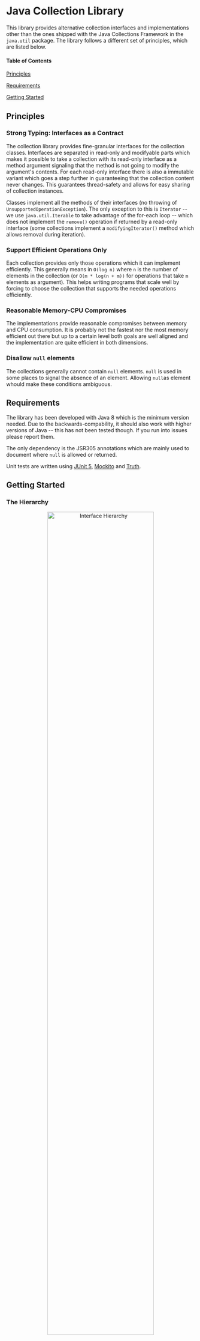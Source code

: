 # Java Collection Library

This library provides alternative collection interfaces and implementations other than the ones shipped with the
Java Collections Framework in the `java.util` package. The library follows a different set of principles,
which are listed below.

#### Table of Contents
[Principles](#principles)

[Requirements](#requirements)

[Getting Started](#getting-started)

## Principles
### Strong Typing: Interfaces as a Contract
The collection library provides fine-granular interfaces for the collection classes. Interfaces are separated in read-only
and modifyable parts which makes it possible to take a collection with its read-only interface as a method argument signaling
that the method is not going to modify the argument's contents. For each read-only interface there is also a immutable variant
which goes a step further in guaranteeing that the collection content never changes. This guarantees thread-safety and
allows for easy sharing of collection instances.

Classes implement all the methods of their interfaces (no throwing of `UnsupportedOperationException`). 
The only exception to this is `Iterator` -- we use `java.util.Iterable` to take advantage of the for-each loop --
which does not implement the `remove()` operation if returned by a read-only interface (some collections implement a `modifyingIterator()` method which allows removal during iteration).

### Support Efficient Operations Only
Each collection provides only those operations which it can implement efficiently. This generally means in `O(log n)`
where `n` is the number of elements in the collection (or `O(m * log(n + m))` for operations that take `m` elements
as argument). This helps writing programs that scale well by forcing to choose the collection that supports the
needed operations efficiently.

### Reasonable Memory-CPU Compromises
The implementations provide reasonable compromises between memory and CPU consumption. It is probably not the fastest
nor the most memory efficient out there but up to a certain level both goals are well aligned and the implementation
are quite efficient in both dimensions.

### Disallow `null` elements
The collections generally cannot contain `null` elements. `null` is used in some places to signal the absence of
an element. Allowing `null`as element whould make these conditions ambiguous.

## Requirements
The library has been developed with Java 8 which is the minimum version needed. Due to the backwards-compability,
it should also work with higher versions of Java -- this has not been tested though. If you run into issues please
report them.

The only dependency is the JSR305 annotations which are mainly used to document where `null` is allowed or returned.

Unit tests are written using [JUnit 5](https://junit.org), [Mockito](https://site.mockito.org/) and 
[Truth](https://github.com/google/truth).

## Getting Started

### The Hierarchy

<p align="center">
  <img src="doc/images/basic-interfaces.gif" width="75%" title="Interface Hierarchy">
</p>

`Collection` is the base interface for all the single-dimension collections. Basically, it just allows to query for the
size and to iterate its elements.

Collections are divided into those which have a well-defined order of the elements (`OrderedCollection`) and those
that do not (`UnOrderedCollection`). Note that these interfaces define exactly how `equals` must be implemented.
An ordered collection can never be equal to an unordered one and vice versa. When writing APIs this property is usally
essential (especially for testing and mocking), therefore a sub-type of `OrderedCollection` or `UnOrderedCollection`
should be preferred over using `Collection`.

The interfaces `OrderedSet`, `Sequence`, `List`, `Set` and `Bag` are the main interfaces to choose from. They provide
different sets of operations, so you want to prefer one over the other based on your needs. If all you
need to do is collecting elements that you will later iterate over and you do not care about duplicates, the
`ArrayList` is your friend. If you want to eliminate duplicates, it is most likely the `HashSet`. For more advanced
uses see the following table.

| Name                              | Ordered | Duplicates | Containment Check | Natural Order  | Get by Index | Insert at Front |
|-----------------------------------|:-------:|:----------:|:-----------------:|:--------------:|:------------:|:---------------:|
| [ArrayList](org.povworld.collection/src/org/povworld/collection/mutable/ArrayList.java)   | Yes     | Yes        | No                | No             | Yes          | No              |
| [HashBag](org.povworld.collection/src/org/povworld/collection/mutable/HashBag.java)        | No      | Yes        | Yes               | No             | No           | No              |
| [HashList](org.povworld.collection/src/org/povworld/collection/mutable/HashList.java)     | Yes     | Yes        | Yes               | No             | Yes          | No              |
| [HashSet](org.povworld.collection/src/org/povworld/collection/mutable/HashSet.java)              | No      | No         | Yes               | No             | No           | No              |
| [IndexedHashSet](org.povworld.collection/src/org/povworld/collection/mutable/IndexedHashSet.java)   | Yes     | No         | Yes               | No             | Yes          | No              |
| [TreeList](org.povworld.collection/src/org/povworld/collection/mutable/TreeList.java)               | Yes     | Yes        | Yes               | No             | Yes          | Yes             |
| [TreeSequence](org.povworld.collection/src/org/povworld/collection/mutable/TreeSequence.java)                      | Yes     | Yes        | Yes               | Yes            | No           | No              |
| [TreeSet](org.povworld.collection/src/org/povworld/collection/mutable/TreeSet.java)                 | Yes     | No         | Yes               | Yes            | No           | No              |
| [LinkedSequence](org.povworld.collection/src/org/povworld/collection/mutable/LinkedSequence.java)   | Yes     | Yes        | No                | No             | No           | Yes             |
| [IntrusiveLinkedSequence](org.povworld.collection/src/org/povworld/collection/mutable/IntrusiveLinkedSequence.java)    | Yes     | Yes        | No                | No             | No           | Yes             |

'Natural Order' means that the elements are always kept ordered according to a given ordering relation.

The `TreeList` has the additional advantage that is supports insertion (and removal) at an arbitrary index, 
not just at front and back like the `LinkedSequence`. The `IntrusiveLinkedSequence` allows to 
customize the link objects that compose its doubly linked list and removal by pointer to the link.

Not listed above is the [`ConcurrentIntrusiveLinkedSequence`](org.povworld.collection/src/org/povworld/collection/mutable/ConcurrentIntrusiveLinkedSequence)
which has the same properties as `IntrusiveLinkedSequence`
but supports concurrent operations. All the other classes above are not thread-safe, you need to properly guard them
against concurrent access if multiple threads read or modify them.

### Modifying Collections

One thing that you might find odd at first when used to work with the Java Collections Framework is that
interfaces like `List` or `Set` do not provide any modification methods to add, remove elements etc.
This is on purpose. To be able to modify a collection you need to have a reference to the concrete type.
So, instead of 

<pre><code>
public class NameRepository {
   
     private final <b>Set</b>&lt;String&gt; usedNames = new HashSet<>();

     public void registerName(String name) {
       if (!usedNames.add(name)) {  <b>// Ooops, no 'add' on Set...</b>
         throw new IllegalStateException("Already registered");
       }
     }
}
</code></pre>

write

<pre><code>
public class NameRepository {
   
     private final <b>HashSet</b>&lt;String&gt; usedNames = new HashSet<>();

     public void registerName(String name) {
       if (!usedNames.add(name)) { <b>// ... but there is on HashSet!</b>
         throw new IllegalStateException("Already registered");
       }
     }
}
</code></pre>

This allows you to limit the code that has write-access to the collection as strictly as possible, while
still allowing to pass a collection around:

```java
public class NameRepository<Foo> {

     //...
     
     List<String> getAllNamesAlphabeticallySorted() {
       // Passes 'usedNames' as read-only interface to the 'sort' method.
       return CollectionUtil.sort(usedNames);
     }

}
```
In this example `CollectionUtil.sort` takes a `Collection` argument indicating that it does not need
to modify its contents (though it would be principally possible by casting it). Instead, it creates 
and returns a new `ArrayList` to hold the sorted elements.

### Builders

Another way to create collection instances is through their builders. A builder can be passed around
if elements need to be collected from different places. Most collections have a static `newBuilder()` method
that returns a `CollectionBuilder` for the collection.

An example collecting all permutations of a string in a recursive implementation:
```java
class Permutations {
    public static ImmutableSet<String> permutations(String s) {
        ImmutableHashSet.Builder<String> permutations = ImmutableHashSet.newBuilder();
        permutations("", s, permutations);
        return permutations.build();
    }
    
    private static void permutations(String prefix, String s, CollectionBuilder<String, ?> builder) {
        if (s.length() == 1) {
            builder.add(prefix + s);
        } else {
            for (int i = 0; i < s.length(); ++i) {
                permutations(prefix + s.charAt(i), s.substring(0, i) + s.substring(i + 1), builder);
            }
        }
    }
}
```

Builders are the only way to create instances of any implementation of `ImmutableCollection`. Immutable collections
are guaranteed to never change after creation. You can also use the static methods of `ImmutableCollections`
like `listOf(...)`, `setOf(...)` etc which create immutable collections indirectly by using the builders.

### Maps

Maps are associative containers represented by the `Map` interface. The two mutable main implementations are
`HashMap` and `TreeMap` which use hashing respectively a balanced tree to store the entries.

Implementations of `MultiMap` and `ListMultiMap` can be used when multiple values have to be associated
with the same key. `MultiMap` stores the values in a set (so, no order and no duplicates) while `ListMultiMap`
stores the values in a list.

Note that for efficiency reasons, `Map<K,V>` does not implement`Iterable<Entry<K,V>>`. This would require to
either permanently store `Entry` objects or create them on-the-fly during iteration. To iterate all entries
in a map, use the `EntryIterator<K,V>` returned by the `entryIterator()` method.

### Persistent Datastructures

A speciality of the library are the persistent collections -- collections which are immutable but it is possible
to efficiently create new collections based on an existing one with one element added, removed or changed! To
distinguish these operations from the ones of the mutable collections, they are called `with` and `without` instead
of `add` or `remove` for example.

```java
public class SnapshotableNameRepository<Foo> {
    
    private PersistentSet<String> usedNames = PersistentHashSet.empty();
    
    public void registerName(String name) {
        PersistentSet<String> updatedNames = usedNames.with(name);
        if (usedNames == updatedNames) { // 'with' returns the same object if there was no change
            throw new IllegalStateException("Already registered");
        }
        usedNames = updatedNames; 
    }
    
    public ImmutableSet<String> snapshot() {
        return usedNames; // No need to copy 'usedNames' as they are immutable!
    }
}
```

Persistent implementations are significantly slower that their mutable counterparts. But all their operations
are still `O(log n)` so they are much faster than creating copies when their size is large.

### Interacting with Java Collections Framework

To interact with classes from `java.util`, there are adapters in `org.povworld.collection` that translate 
between the different interfaces:
* `JavaAdapters` wraps collections of this library to `java.util.List`, `java.util.Set` or `java.util.Collection`.
  Note that the wrappers are read-only.
* `ListAdapter` and `SetAdapter` wrap `java.util.List` and `java.util.Set` into `List` and `Set` interfaces of
  this library.

